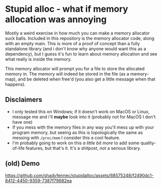 # Stupid alloc - what if memory allocation was annoying
Mostly a weird exercise in how much you can make a memory allocator suck balls.
Included in this repository is the memory allocator code, along with an empty main.
This is more of a proof of concept than a fully standalone library (and i don't know why anyone would want this as a dependency), but I guess it's fun to learn about memory allocation and see what really is inside the memory.

This memory allocator will prompt you for a file to store the allocated memory in. The memory will indeed be stored in the file (as a memory-map), and be deleted when free'd (you also get a little message when that happens).

## Disclaimers
- I only tested this on Windows; if it doesn't work on MacOS or Linux, message me and i'll **maybe** look into it (probably not for MacOS I don't have one)
- If you mess with the memory files in any way you'll mess up with your program memory, but seeing as this is topologically the same as messing with `/proc/mem` I consider this a cool feature.
- I'm probably going to work on this *a little bit more* to add some quality-of-life features, but that's it. It's a shitpost, not a serious library.

## (old) Demo
https://github.com/shadyfennec/stupidalloc/assets/68575248/f2490dc1-8412-4450-9359-7387f79682ea
